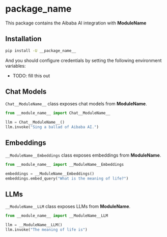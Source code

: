 # __package_name__

This package contains the Aibaba AI integration with __ModuleName__

## Installation

```bash
pip install -U __package_name__
```

And you should configure credentials by setting the following environment variables:

* TODO: fill this out

## Chat Models

`Chat__ModuleName__` class exposes chat models from __ModuleName__.

```python
from __module_name__ import Chat__ModuleName__

llm = Chat__ModuleName__()
llm.invoke("Sing a ballad of Aibaba AI.")
```

## Embeddings

`__ModuleName__Embeddings` class exposes embeddings from __ModuleName__.

```python
from __module_name__ import __ModuleName__Embeddings

embeddings = __ModuleName__Embeddings()
embeddings.embed_query("What is the meaning of life?")
```

## LLMs
`__ModuleName__LLM` class exposes LLMs from __ModuleName__.

```python
from __module_name__ import __ModuleName__LLM

llm = __ModuleName__LLM()
llm.invoke("The meaning of life is")
```
